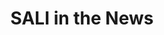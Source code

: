 ---
permalink: /news/
layout: home
title: "SALI in the News"
entries_layout: grid
classes: wide

header:
 image: /assets/images/newsSplash.png
 caption: "Photo credit: [Unsplash](https://unsplash.com/photos/Wj1D-qiOseE)"
---